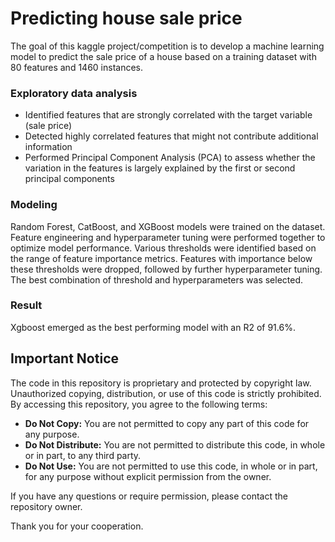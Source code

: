 # Predicting house sale price 
The goal of this kaggle project/competition is to develop a machine learning model to predict the sale price of a house based on a training dataset with 80 features and 1460 instances.

### Exploratory data analysis 
- Identified features that are strongly correlated with the target variable (sale price)
- Detected highly correlated features that might not contribute additional information
- Performed Principal Component Analysis (PCA) to assess whether the variation in the features is largely explained by the first or second principal components

### Modeling
Random Forest, CatBoost, and XGBoost models were trained on the dataset. Feature engineering and hyperparameter tuning were performed together to optimize model performance. Various thresholds were identified based on the range of feature importance metrics. Features with importance below these thresholds were dropped, followed by further hyperparameter tuning. The best combination of threshold and hyperparameters was selected.

### Result
Xgboost emerged as the best performing model with an R2 of 91.6%.

## Important Notice

The code in this repository is proprietary and protected by copyright law. Unauthorized copying, distribution, or use of this code is strictly prohibited. By accessing this repository, you agree to the following terms:

- **Do Not Copy:** You are not permitted to copy any part of this code for any purpose.
- **Do Not Distribute:** You are not permitted to distribute this code, in whole or in part, to any third party.
- **Do Not Use:** You are not permitted to use this code, in whole or in part, for any purpose without explicit permission from the owner.

If you have any questions or require permission, please contact the repository owner.

Thank you for your cooperation.
